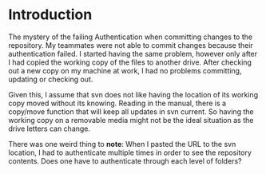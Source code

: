 # Introduction #

The mystery of the failing Authentication when committing changes to the repository.
My teammates were not able to commit changes because their authentication failed.  I started having the same problem, however only after I had copied the working copy of the files to another drive.  After checking out a new copy on my machine at work, I had no problems committing, updating or checking out.

Given this, I assume that svn does not like having the location of its working copy moved without its knowing. Reading in the manual, there is a copy/move function that will keep all updates in svn current.  So having the working copy on a removable media might not be the ideal situation as the drive letters can change.

There was one weird thing to **note**:  When I pasted the URL to the svn location, I had to authenticate multiple times in order to see the repository contents.  Does one have to authenticate through each level of folders?